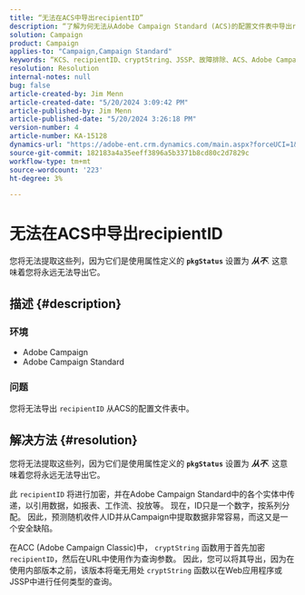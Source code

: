 ```yaml
---
title: “无法在ACS中导出recipientID”
description: “了解为何无法从Adobe Campaign Standard (ACS)的配置文件表中导出recipientID。”
solution: Campaign
product: Campaign
applies-to: "Campaign,Campaign Standard"
keywords: “KCS、recipientID、cryptString、JSSP、故障排除、ACS、Adobe Campaign Standard、AC、Adobe Campaign”
resolution: Resolution
internal-notes: null
bug: false
article-created-by: Jim Menn
article-created-date: "5/20/2024 3:09:42 PM"
article-published-by: Jim Menn
article-published-date: "5/20/2024 3:26:18 PM"
version-number: 4
article-number: KA-15128
dynamics-url: "https://adobe-ent.crm.dynamics.com/main.aspx?forceUCI=1&pagetype=entityrecord&etn=knowledgearticle&id=5d36e8f8-ba16-ef11-9f8a-6045bd006268"
source-git-commit: 182183a4a35eeff3896a5b3371b8cd80c2d7829c
workflow-type: tm+mt
source-wordcount: '223'
ht-degree: 3%

---
```


# 无法在ACS中导出recipientID


您将无法提取这些列，因为它们是使用属性定义的 <b>`pkgStatus`</b> 设置为 <b>*从不</b>*. 这意味着您将永远无法导出它。

## 描述 {#description}


### <b>环境</b>

- Adobe Campaign
- Adobe Campaign Standard


### <b>问题</b>

您将无法导出 `recipientID` 从ACS的配置文件表中。


## 解决方法 {#resolution}


您将无法提取这些列，因为它们是使用属性定义的 <b>`pkgStatus`</b> 设置为 <b>*从不</b>*. 这意味着您将永远无法导出它。

此 `recipientID` 将进行加密，并在Adobe Campaign Standard中的各个实体中传递，以引用数据，如报表、工作流、投放等。 现在，ID只是一个数字，按系列分配。 因此，预测随机收件人ID并从Campaign中提取数据非常容易，而这又是一个安全缺陷。

在ACC (Adobe Campaign Classic)中， `cryptString` 函数用于首先加密 `recipientID`，然后在URL中使用作为查询参数。 因此，您可以将其导出，因为在使用内部版本之前，该版本将毫无用处 `cryptString` 函数以在Web应用程序或JSSP中进行任何类型的查询。
